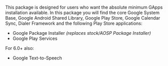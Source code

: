 This package is designed for users who want the absolute minimum GApps installation available.
In this package you will find the core Google System Base, Google Android Shared Library, Google Play Store, Google Calendar Sync, Dialer Framework and the following Play Store applications:

* Google Package Installer _(replaces stock/AOSP Package Installer)_
* Google Play Services

For 6.0+ also:
* Google Text-to-Speech